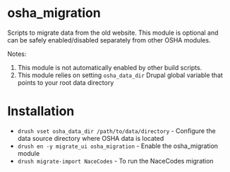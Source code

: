 osha_migration
============

Scripts to migrate data from the old website.
This module is optional and can be safely enabled/disabled separately from other OSHA modules.

Notes:

1. This module is not automatically enabled by other build scripts.
2. This module relies on setting ```osha_data_dir``` Drupal global variable that points to your root data directory


Installation
============

* `drush vset osha_data_dir /path/to/data/directory` - Configure the data source directory where OSHA data is located
* `drush en -y migrate_ui osha_migration` - Enable the osha_migration module
* `drush migrate-import NaceCodes` - To run the NaceCodes migration

